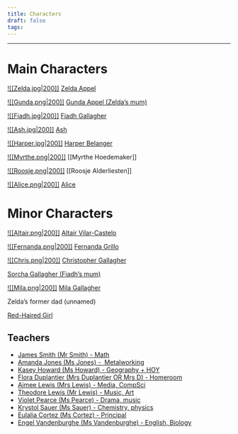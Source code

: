 ```yaml
---
title: Characters
draft: false
tags:
---
```

<hr>

# Main Characters
[![[Zelda.jpg|200]]](Zelda%20Appel.md)
[Zelda Appel](Zelda%20Appel.md)

[![[Gunda.png|200]]](Gunda%20Appel.md)
[Gunda Appel \(Zelda’s mum\)](Gunda%20Appel.md)

[![[Fiadh.jpg|200]]](Fiadh%20Gallagher.md)
[Fiadh Gallagher](Fiadh%20Gallagher.md)

[![[Ash.jpg|200]]](Ash.md)
[Ash](Ash.md)

[![[Harper.jpg|200]]](Harper%20Belanger.md)
[Harper Belanger](<Harper Belanger.md>)

[![[Myrthe.png|200]]](Myrthe%20Hoedemaker)
[[Myrthe Hoedemaker]]

[![[Roosje.png|200]]](Roosje%20Alderliesten)
[[Roosje Alderliesten]]

[![[Alice.png|200]]](Alice)
[Alice](Alice)


# Minor Characters
[![[Altair.png|200]]](Altair%20Vilar-Castelo)
[Altair Vilar-Castelo](Altair%20Vilar-Castelo)

[![[Fernanda.png|200]]](Fernanda%20Grillo)
[Fernanda Grillo](Fernanda%20Grillo)

[![[Chris.png|200]]](Christopher%20Gallagher.md)
[Christopher Gallagher](Christopher%20Gallagher.md)

[Sorcha Gallagher (Fiadh’s mum)](Sorcha%20Gallagher.md)

[![[Mila.png|200]]](Mila%20Gallagher.md)
[Mila Gallagher](Mila%20Gallagher.md)

Zelda’s former dad (unnamed)

[Red-Haired Girl](Red-Haired%20Girl.md)

## Teachers
- [James Smith (Mr Smith) - Math](James%20Smith.md)
- [Amanda Jones (Ms Jones) -  Metalworking](Amanda%20Jones.md)
- [Kasey Howard (Ms Howard) - Geography + HOY](Kasey%20Howard.md)
- [Flora Duplantier (Mrs Duplantier OR Mrs D) - Homeroom](Flora%20Duplantier.md)
- [Aimee Lewis (Mrs Lewis) - Media, CompSci](Aimee%20Lewis.md)
- [Theodore Lewis (Mr Lewis) - Music, Art](Theodore%20Lewis.md)
- [Violet Pearce (Ms Pearce) - Drama, music](Violet%20Pearce.md)
- [Krystol Sauer (Ms Sauer) - Chemistry, physics](Krystol%20Sauer.md)
- [Eulalia Cortez (Ms Cortez) - Principal](Eulalia%20Cortez.md)
- [Engel Vandenburghe (Ms Vandenburghe) - English, Biology](Engel%20Vandenburghe.md)
